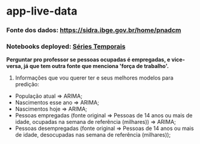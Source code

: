 # app-live-data

### Fonte dos dados: https://sidra.ibge.gov.br/home/pnadcm

### Notebooks deployed: [Séries Temporais](https://felipequentino.quarto.pub/series-temporais/) 

**Perguntar pro professor se pessoas ocupadas é empregadas, e vice-versa, já que tem outra fonte que menciona 'força de trabalho'.**

1. Informações que vou querer ter e seus melhores modelos para predição:

 - População atual => ARIMA;
 - Nascimentos esse ano => ARIMA;
 - Nascimentos hoje => ARIMA;
 - Pessoas empregadas (fonte original => Pessoas de 14 anos ou mais de idade, ocupadas na semana de referência (milhares)) => ARIMA;
 - Pessoas desempregadas (fonte original => Pessoas de 14 anos ou mais de idade, desocupadas nas semana de referência (milhares));


